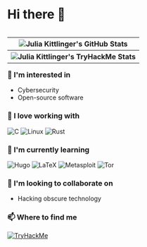 # Hi there 👋

<table align="right" width="50%">
  <tr>
    <th><img src="https://github-readme-stats.vercel.app/api?username=juliakittlinger&show_icons=true&hide_border=true&title_color=fff&bg_color=161b22&text_color=c9d1d9&icon_color=58a6ff" alt="Julia Kittlinger's GitHub Stats" alt="Julia Kittlinger's GitHub Stats"/></th>
  </tr>
  <tr>
    <th><img src="https://tryhackme-badges.s3.amazonaws.com/julia.kittlinger.png" alt="Julia Kittlinger's TryHackMe Stats"/></th>
  </tr>
</table>

### 👀 I'm interested in

- Cybersecurity
- Open-source software

### 🥰 I love working with

<div display="flex">
  <img src="https://img.shields.io/badge/c-a8b9cc?style=for-the-badge&logo=c&logoColor=white" alt="C"/>
  <img src="https://img.shields.io/badge/linux-fcc624?style=for-the-badge&logo=linux&logoColor=black" alt="Linux">
  <img src="https://img.shields.io/badge/rust-000000.svg?style=for-the-badge&logo=rust&logoColor=white" alt="Rust"/>
</div>

### 🌱 I'm currently learning

<div display="flex">
  <img src="https://img.shields.io/badge/hugo-ff4088.svg?style=for-the-badge&logo=hugo&logoColor=white" alt="Hugo"/>
  <img src="https://img.shields.io/badge/latex-008080.svg?style=for-the-badge&logo=latex&logoColor=white" alt="LaTeX"/>
  <img src="https://img.shields.io/badge/metasploit-2596cd.svg?style=for-the-badge&logo=metasploit&logoColor=white" alt="Metasploit"/>
  <img src="https://img.shields.io/badge/tor-7d4698.svg?style=for-the-badge&logo=torproject&logoColor=white" alt="Tor"/>
</div>

### 💞️ I'm looking to collaborate on

- Hacking obscure technology

### 📫 Where to find me

<div display="flex">
  <a href="https://tryhackme.com/p/julia.kittlinger">
    <img src="https://img.shields.io/badge/tryhackme-212c42.svg?style=for-the-badge&logo=tryhackme&logoColor=white" alt="TryHackMe"/>
  </a>
</div>
